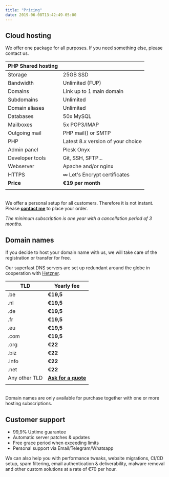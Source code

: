 ```yaml
---
title: "Pricing"
date: 2019-06-08T13:42:49-05:00
---
```


## Cloud hosting

We offer one package for all purposes. If you need something else, please contact us.

| PHP Shared hosting    |                   |
|-----------------------|-------------------|
| Storage               | 25GB SSD          |
| Bandwidth             | Unlimited (FUP)   |
| Domains               | Link up to 1 main domain |
| Subdomains            | Unlimited         |
| Domain aliases        | Unlimited         |
| Databases             | 50x MySQL         |
| Mailboxes             | 5x POP3/IMAP      |
| Outgoing mail         | PHP mail() or SMTP  |
| PHP                   | Latest 8.x version of your choice |
| Admin panel           | Plesk Onyx        |
| Developer tools       | Git, SSH, SFTP...   |
| Webserver             | Apache and/or nginx |
| HTTPS                 | ∞ Let's Encrypt certificates |
| **Price**             | **€19 per month**  |
|                       |                   |

\
We offer a personal setup for all customers. Therefore it is not instant. Please [**contact me**](/contact/) to place your order.  

*The minimum subscription is one year with a cancellation period of 3 months.*

## Domain names

If you decide to host your domain name with us, we will take care of the registration or transfer for free.

Our superfast DNS servers are set up redundant around the globe in cooperation with [Hetzner](https://www.hetzner.com/).

| TLD                     | Yearly fee        |
|-------------------------|-------------------|
| .be                     | **€19,5**             |
| .nl                     | **€19,5**            |
| .de                     | **€19,5**             |
| .fr                     | **€19,5**             |
| .eu                     | **€19,5**             |
| .com                    | **€19,5**             |
| .org                    | **€22**             |
| .biz                    | **€22**             |
| .info                   | **€22**             |
| .net                    | **€22**             |
| Any other TLD           | [**Ask for a quote**](/contact/)  |
|                         |                   | 
 
\
Domain names are only available for purchase together with one or more hosting subscriptions.

## Customer support

- 99,9% Uptime guarantee
- Automatic server patches & updates
- Free grace period when exceeding limits
- Personal support via Email/Telegram/Whatsapp

We can also help you with performance tweaks, website migrations, CI/CD setup, spam filtering, email authentication & deliverability, malware removal and other custom solutions at a rate of €70 per hour.
